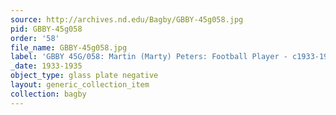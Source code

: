 ```yaml
---
source: http://archives.nd.edu/Bagby/GBBY-45g058.jpg
pid: GBBY-45g058
order: '58'
file_name: GBBY-45g058.jpg
label: 'GBBY 45G/058: Martin (Marty) Peters: Football Player - c1933-1935'
_date: 1933-1935
object_type: glass plate negative
layout: generic_collection_item
collection: bagby
---
```

